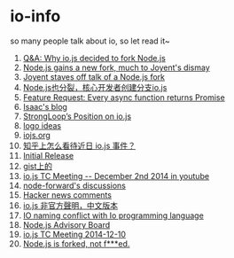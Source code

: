 io-info
=======

so many people talk about io, so let read it~

1. [Q&A: Why io.js decided to fork Node.js](http://www.infoworld.com/article/2855057/application-development/why-iojs-decided-to-fork-nodejs.html)
2. [Node.js gains a new fork, much to Joyent's dismay](http://www.infoworld.com/article/2854642/javascript/nodejs-gains-a-new-fork-much-to-joyents-dismay.html)
3. [Joyent staves off talk of a Node.js fork](http://www.infoworld.com/article/2835159/node-js/node-js-governance-model-pushed-as-forking-talk-ensues.html)
4. [Node.js也分裂，核心开发者创建分支io.js](http://www.infoq.com/cn/news/2014/12/node.js-split-branch-iojs)
5. [Feature Request: Every async function returns Promise](https://github.com/iojs/io.js/issues/11#issuecomment-66233959)
6. [Isaac's blog](http://blog.izs.me/post/104685388058/io-js)
7. [StrongLoop’s Position on io.js](http://strongloop.com/strongblog/position-on-io-js/)
8. [logo ideas](https://github.com/iojs/io.js/issues/37#issuecomment-65897631)
9. [iojs.org](http://iojs.org/)
10. [知乎上怎么看待近日 io.js 事件？](http://www.zhihu.com/question/26897333/answer/34459718)
11. [Initial Release](https://github.com/iojs/io.js/issues/28)
12. [gist上的](https://gist.github.com/maxogden/d96123138522c84cdb25)
13. [io.js TC Meeting -- December 2nd 2014 in youtube](https://www.youtube.com/watch?v=Z1UlIJMS6qs)
14. [node-forward's discussions](https://github.com/node-forward/discussions/issues)
15. [Hacker news comments](https://news.ycombinator.com/item?id=8695558)
16. [io.js 非官方聲明，中文版本](https://gist.github.com/clonn/16c3fe6a46dbad3bea92)
17. [IO naming conflict with Io programming language](https://github.com/node-forward/discussions/issues/19)
18. [Node.js Advisory Board](https://www.joyent.com/blog/node-js-advisory-board)
19. [io.js TC Meeting 2014-12-10](https://github.com/rvagg/io.js/blob/tc-minutes-2014-12-10/doc/tc-meetings/2014-12-10.md)
20. [Node.js is forked, not f***ed.](http://wesleyio.tumblr.com/post/104637877991/node-js-is-forked-not-f-ed)
